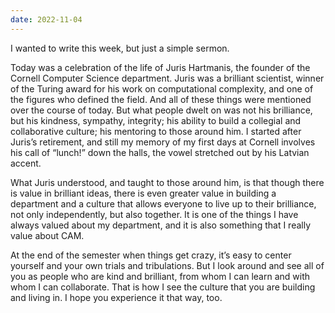```yaml
---
date: 2022-11-04
---
```


I wanted to write this week, but just a simple sermon.
 
Today was a celebration of the life of Juris Hartmanis, the founder of the
Cornell Computer Science department.  Juris was a brilliant scientist, winner
of the Turing award for his work on computational complexity, and one of the
figures who defined the field.  And all of these things were mentioned over the
course of today.  But what people dwelt on was not his brilliance, but his
kindness, sympathy, integrity; his ability to build a collegial and
collaborative culture; his mentoring to those around him.  I started after
Juris’s retirement, and still my memory of my first days at Cornell involves
his call of “lunch!” down the halls, the vowel stretched out by his Latvian
accent.
 
What Juris understood, and taught to those around him, is that though there is
value in brilliant ideas, there is even greater value in building a department
and a culture that allows everyone to live up to their brilliance, not only
independently, but also together.  It is one of the things I have always valued
about my department, and it is also something that I really value about CAM.
 
At the end of the semester when things get crazy, it’s easy to center yourself
and your own trials and tribulations.  But I look around and see all of you as
people who are kind and brilliant, from whom I can learn and with whom I can
collaborate.  That is how I see the culture that you are building and living
in.  I hope you experience it that way, too.

